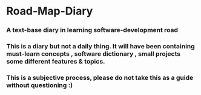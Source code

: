 # Road-Map-Diary


### A text-base diary in learning software-development road

### This is a diary but not a daily thing. It will have been  containing must-learn concepts , software dictionary , small projects some different features & topics.

### This is a subjective process, please do not take this as a guide  without questioning :)


